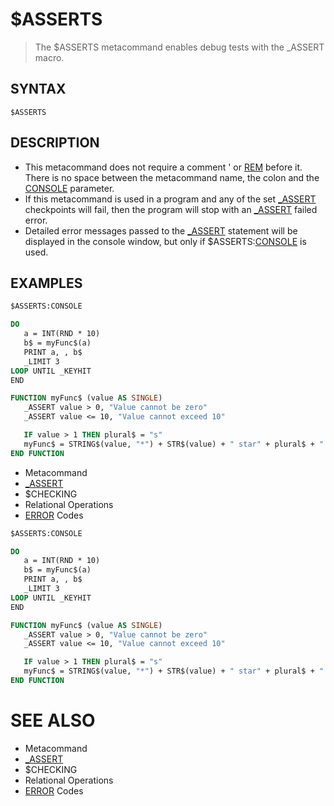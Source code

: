 # $ASSERTS
> The $ASSERTS metacommand enables debug tests with the _ASSERT macro.

## SYNTAX
`$ASSERTS`

## DESCRIPTION
* This metacommand does not require a comment ' or [REM](REM.md) before it. There is no space between the metacommand name, the colon and the [CONSOLE](CONSOLE.md) parameter.
* If this metacommand is used in a program and any of the set [_ASSERT](_ASSERT.md) checkpoints will fail, then the program will stop with an [_ASSERT](_ASSERT.md) failed error.
* Detailed error messages passed to the [_ASSERT](_ASSERT.md) statement will be displayed in the console window, but only if $ASSERTS:[CONSOLE](CONSOLE.md) is used.


## EXAMPLES

```vb
$ASSERTS:CONSOLE

DO
   a = INT(RND * 10)
   b$ = myFunc$(a)
   PRINT a, , b$
   _LIMIT 3
LOOP UNTIL _KEYHIT
END

FUNCTION myFunc$ (value AS SINGLE)
   _ASSERT value > 0, "Value cannot be zero"
   _ASSERT value <= 10, "Value cannot exceed 10"

   IF value > 1 THEN plural$ = "s"
   myFunc$ = STRING$(value, "*") + STR$(value) + " star" + plural$ + " :-)"
END FUNCTION
```

* Metacommand
* [_ASSERT](_ASSERT.md)
* $CHECKING
* Relational Operations
* [ERROR](ERROR.md) Codes

```vb
$ASSERTS:CONSOLE

DO
   a = INT(RND * 10)
   b$ = myFunc$(a)
   PRINT a, , b$
   _LIMIT 3
LOOP UNTIL _KEYHIT
END

FUNCTION myFunc$ (value AS SINGLE)
   _ASSERT value > 0, "Value cannot be zero"
   _ASSERT value <= 10, "Value cannot exceed 10"

   IF value > 1 THEN plural$ = "s"
   myFunc$ = STRING$(value, "*") + STR$(value) + " star" + plural$ + " :-)"
END FUNCTION
```



# SEE ALSO
* Metacommand
* [_ASSERT](_ASSERT.md)
* $CHECKING
* Relational Operations
* [ERROR](ERROR.md) Codes

